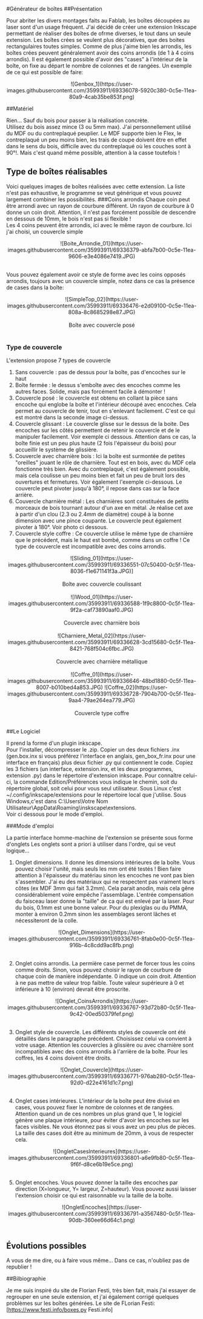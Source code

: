 #Générateur de boîtes
##Présentation

Pour abriter les divers montages faits au Fablab, les boîtes découpées au laser sont d'un usage fréquent. J'ai décidé de créer une extension Inkscape permettant de réaliser des boîtes de ofrme diverses, le tout dans un seule extension. Les boîtes crées se veulent plus décoratives, que des boites rectangulaires toutes simples.
Comme de plus j'aime bien les arrondis, les boîtes crées peuvent généralement avoir des coins arrondis (de 1 à 4 coins arrondis).
Il est également possible d'avoir des "cases" à l'intérieur de la boîte, on fixe au départ le nombre de colonnes et de rangées.
Un exemple de ce qui est possible de faire:
<center>![Genbox_1](https://user-images.githubusercontent.com/35993911/69336078-5920c380-0c5e-11ea-80a9-4cab35be853f.png)</center>
 
##Matériel 

Rien... Sauf du bois pour passer à la réalisation concrète. <br>
Utilisez du bois assez mince (3 ou 5mm max). J'ai personnellement utilisé du MDF ou du contreplaqué peuplier.
Le MDF supporte bien le Flex, le contreplaqué un peu moins bien, les trais de coupe doivent être en effet dans le sens du bois, difficile avec du contreplaqué où les couches sont à 90°!. Mais c'est quand même possible, attention à la casse toutefois !

## Type de boîtes réalisables 

Voici quelques images de boîtes réalisées avec cette extension. La liste n'est pas exhaustive, le programme se veut générique et vous pouvez largement combiner les possibilités.
###Coins arrondis
Chaque coin peut être arrondi avec un rayon de courbure différent. Un rayon de courbure à 0 donne un coin droit. Attention, il n'est pas forcément possible de descendre en dessous de 10mm, le bois n'est pas si flexible !<br>
Les 4 coins peuvent être arrondis, ici avec le même rayon de courbure. Ici j'ai choisi, un couvercle simple<br>

<center>![Boite_Arrondie_01](https://user-images.githubusercontent.com/35993911/69336379-abfa7b00-0c5e-11ea-9606-e3e4086e7419.JPG)</center><br>

Vous pouvez également avoir ce style de forme avec les coins opposés arrondis, toujours avec un couvercle simple, notez dans ce cas la présence de cases dans la boîte:<br>
<center>![SimpleTop_02](https://user-images.githubusercontent.com/35993911/69336476-e2d09100-0c5e-11ea-808a-8c8685298e87.JPG)</center><br>
<center>Boîte avec couvercle posé</center><br>

### Type de couvercle

L'extension propose 7 types de couvercle
1. Sans couvercle : pas de dessus pour la boîte, pas d'encoches sur le haut
2. Boîte fermée : le dessus s'emboîte avec des encoches comme les autres faces. Solide, mais pas forcément facile à démonter !
3. Couvercle posé : le couvercle est obtenu en collant la pièce sans encoche qui englobe la boîte et l'intérieur découpé avec encoches. Cela permet au couvercle de tenir, tout en s'enlevant facilement. C'est ce qui est montré dans la seconde image ci-dessus.
4. Couvercle glissant : Le couvercle glisse sur le dessus de la boite. Des encoches sur les côtés permettent de retenir le couvercle et de le manipuler facilement. Voir exemple ci dessous. Attention dans ce cas, la boîte finie est un peu plus haute (2 fois l'épaisseur du bois) pour accueillir le système de glissière.
5. Couvercle avec charnière bois : Ici la boîte est surmontée de petites "oreilles" jouant le rôle de charnière. Tout est en bois, avec du MDF cela fonctionne très bien. Avec du contreplaqué, c'est également possible, mais cela coulisse un peu moins bien et fait un peu de bruit lors des ouvertures et fermetures. Voir également l'exemple ci-dessous. Le couvercle peut pivoter jusqu'à 180°, il repose dans cas sur la face arrière. 
6. Couvercle charnière métal : Les charnières sont constituées de petits morceaux de bois tournant autour d'un axe en métal. Je réalise cet axe à partir d'un clou (2.3 ou 2.4mm de diamètre) coupé à la bonne dimension avec une pince coupante. Le couvercle peut également pivoter à 180°. Voir photo ci dessous.
7. Couvercle style coffre : Ce couvercle utilise le même type de charnière que le précédent, mais le haut est bombé, comme dans un coffre ! Ce type de couvercle est incompatible avec des coins arrondis. <br>
<center>![Sliding_01](https://user-images.githubusercontent.com/35993911/69336551-07c50400-0c5f-11ea-8036-f1e671141f3a.JPG)]</center><br>
<center>Boîte avec couvercle coulissant</center><br>

<center>![IWood_01](https://user-images.githubusercontent.com/35993911/69336588-1f9c8800-0c5f-11ea-9f2a-caf73890aaf0.JPG)</center><br>
<center>Couvercle avec charnière bois</center><br>

<center>![Charniere_Metal_02](https://user-images.githubusercontent.com/35993911/69336628-3cd15680-0c5f-11ea-8421-768f504c6fbc.JPG)</center><br>
<center>Couvercle avec charnière métallique</center><br>

<center>![Coffre_01](https://user-images.githubusercontent.com/35993911/69336646-48bd1880-0c5f-11ea-8007-b010bed4a853.JPG) ![Coffre_02](https://user-images.githubusercontent.com/35993911/69336728-7904b700-0c5f-11ea-9aa4-79ae264ea779.JPG)</center><br>
<center>Couvercle type coffre</center><br>

##Le Logiciel

Il prend la forme d'un plugin inkscape. <br>
Pour l'installer, décompresser le .zip. Copier un des deux fichiers .inx (gen.box.inx si vous préférez l'interface en anglais, gen_box_fr.inx pour une interface en français) plus deux fichier .py qui contiennent le code.  Copiez les 3 fichiers (un interface, extension.inx, et les deux programmes, extension .py) dans le répertoire d'extension inkscape. Pour connaître celui-ci, la commande Edition/Préférences vous indique le chemin, soit du répertoire global, soit celui pour vous seul utilisateur. Sous Linux c'est ~/.config/inkscape/extensions pour le répertoire local que j'utilise. Sous Windows,c'est dans C:\Users\Votre Nom Utilisateur\AppData\Roaming\inskscape\extensions.  <br>
Voir ci dessous pour le mode d'emploi.

###Mode d'emploi

La partie interface homme-machine de l'extension se présente sous forme d'onglets
Les onglets sont a priori à utiliser dans l'ordre, qui se veut logique...

1. Onglet dimensions. Il donne les dimensions <bold>intérieures</bold> de la boîte. Vous pouvez choisir l'unité, mais seuls les mm ont été testés ! Bien faire attention à l'épaisseur du matériau sinon les encoches ne vont pas bien s'assembler. J'ai eu des matériaux qui ne respectent pas vraiment leurs côtes (ex MDF 3mm qui fait 3.2mm). Cela parait anodin, mais cela gêne considérablement voire empêche l'assemblage. L'entrée compensation du faisceau laser donne la "taille" de ca qui est enlevé par la laser. Pour du bois, 0.1mm est une bonne valeur. Pour du plexiglas ou du PMMA, monter à environ 0.2mm sinon les assemblages seront lâches et nécessiteront de la colle.<br>

<center>
![Onglet_Dimensions](https://user-images.githubusercontent.com/35993911/69336761-8fab0e00-0c5f-11ea-916b-4c8cdd9ac8fb.png)
</center><br>

2. Onglet coins arrondis. La permière case permet de forcer tous les coins comme droits. Sinon, vous pouvez choisir le rayon de courbure de chaque coin de manière indépendante. 0 indique un coin droit. Attention à ne pas mettre de valeur trop faible. Toute valeur supérieure à 0 et inférieure à 10 (environ) devrait être proscrite. <br>

<center>![Onglet_CoinsArrondis](https://user-images.githubusercontent.com/35993911/69336767-93d72b80-0c5f-11ea-9c42-00ed50379fef.png)</center><br>

3. Onglet style de couvercle. Les différents styles de couvercle ont été détaillés dans le paragraphe précédent. Choisissez celui va convient à votre usage. Attention les couvercles à glissière ou avec charnière sont incompatibles avec des coins arrondis à l'arrière de la boîte. Pour les coffres, les 4 coins doivent être droits.
<center>
![Onglet_Couvercle](https://user-images.githubusercontent.com/35993911/69336771-976ab280-0c5f-11ea-92d0-d22e4161d1c7.png)</center><br>

4. Onglet cases intérieures. L'intérieur de la boîte peut être divisé en cases, vous pouvez fixer le nombre de colonnes et de rangées. Attention quand un de ces nombres un plus grand que 1, le logiciel génère une plaque intérieure, pour éviter d'avoir les encoches sur les faces visibles. Ne vous étonnez pas si vous avez un peu plus de pièces. La taille des cases doit être au minimum de 20mm, à vous de respecter cela.<br>

<center>
![OngletCasesInterieures](https://user-images.githubusercontent.com/35993911/69336801-a6e9fb80-0c5f-11ea-9f6f-d8ce6b19e5ce.png)</center><br>

5. Onglet encoches. Vous pouvez donner la taille des encoches par direction (X=longueur, Y= largeur, Z=hauteur). Vous pouvez aussi laisser l'extension choisir ce qui est raisonnable vu la taille de la boîte.<br>

<center>![OngletEncoches](https://user-images.githubusercontent.com/35993911/69336791-a3567480-0c5f-11ea-90db-360ee66d64c1.png)
</center><br>

## Évolutions possibles

A vous de me dire, ou à faire vous même...
Dans ce cas, n'oubliez pas de republier !

##Bilbiographie

Je me suis inspiré du site de Florian Festi, très bien fait, mais j'ai essayer de regrouper en une seule extension, et j'ai également corrigé quelques problèmes sur les boîtes générées.
Le site de FLorian Festi: [https://www.festi.info/boxes.py Festi.info]


